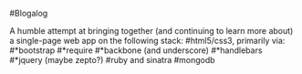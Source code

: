 #Blogalog

A humble attempt at bringing together (and continuing to learn more about) a single-page web app on the following stack:
#html5/css3, primarily via:
#*bootstrap
#*require
#*backbone (and underscore)
#*handlebars
#*jquery (maybe zepto?)
#ruby and sinatra
#mongodb
